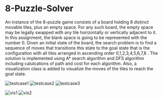 # 8-Puzzle-Solver
An instance of the 8-puzzle game consists of a board holding 8 distinct movable tiles, plus an empty space. For any such board, the empty space may be legally swapped with any tile horizontally or vertically adjacent to it. In this assignment, the blank space is going to be represented with the number 0. Given an initial state of the board, the search problem is to find a sequence of moves that transitions this state to the goal state that is the configuration with all tiles arranged in ascending order 0,1,2,3,4,5,6,7,8 .
The solution is implemented using A* search algorithm and DFS algorithm including calulcations of path and cost for each algorithm. Also, a visualization class is added to visualize the moves of the tiles to reach the goal state.


![testcase1](https://user-images.githubusercontent.com/47798816/123329967-b3ba8980-d53d-11eb-8e7e-bebbcc36eef3.png)
![testcase2](https://user-images.githubusercontent.com/47798816/123329968-b4532000-d53d-11eb-9287-300122340a6f.png)
![testcase3](https://user-images.githubusercontent.com/47798816/123329970-b4532000-d53d-11eb-81d2-4c9174cc7725.png)


![vis1](https://user-images.githubusercontent.com/47798816/123329873-92f23400-d53d-11eb-99b2-a60588e68493.png)
![vis2](https://user-images.githubusercontent.com/47798816/123330011-c1700f00-d53d-11eb-8a0b-a9e9bd59d76f.png)
